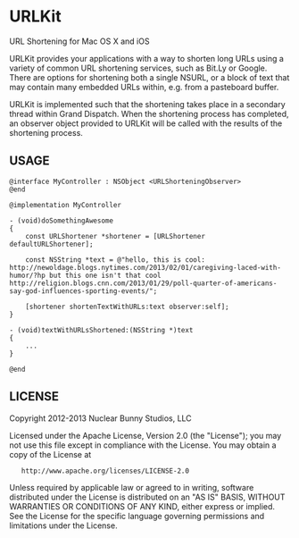 URLKit
======

URL Shortening for Mac OS X and iOS

URLKit provides your applications with a way to shorten long URLs using a 
variety of common URL shortening services, such as Bit.Ly or Google. There are
options for shortening both a single NSURL, or a block of text that may contain
many embedded URLs within, e.g. from a pasteboard buffer.

URLKit is implemented such that the shortening takes place in a secondary
thread within Grand Dispatch. When the shortening process has completed, an
observer object provided to URLKit will be called with the results of the
shortening process.

USAGE
-----

````objc
@interface MyController : NSObject <URLShorteningObserver>
@end

@implementation MyController

- (void)doSomethingAwesome
{
    const URLShortener *shortener = [URLShortener defaultURLShortener];
    
    const NSString *text = @"hello, this is cool: http://newoldage.blogs.nytimes.com/2013/02/01/caregiving-laced-with-humor/?hp but this one isn't that cool http://religion.blogs.cnn.com/2013/01/29/poll-quarter-of-americans-say-god-influences-sporting-events/";

    [shortener shortenTextWithURLs:text observer:self];
}

- (void)textWithURLsShortened:(NSString *)text
{
    ...
}

@end
````

LICENSE
-------
Copyright 2012-2013 Nuclear Bunny Studios, LLC

   Licensed under the Apache License, Version 2.0 (the "License");
   you may not use this file except in compliance with the License.
   You may obtain a copy of the License at

       http://www.apache.org/licenses/LICENSE-2.0

   Unless required by applicable law or agreed to in writing, software
   distributed under the License is distributed on an "AS IS" BASIS,
   WITHOUT WARRANTIES OR CONDITIONS OF ANY KIND, either express or implied.
   See the License for the specific language governing permissions and
   limitations under the License.

